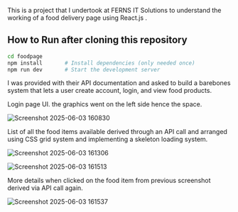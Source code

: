 This is a project that I undertook at FERNS IT Solutions to understand the working of a food delivery page using React.js .

## How to Run after cloning this repository
```bash
cd foodpage
npm install       # Install dependencies (only needed once)
npm run dev       # Start the development server
```

I was provided with their API documentation and asked to build a barebones system that lets a user create account, login, and view food products.

Login page UI. the graphics went on the left side hence the space.

![Screenshot 2025-06-03 160830](https://github.com/user-attachments/assets/d6c84f15-e08c-4229-8552-4d335c9ec4c8)

 

List of all the food items available derived through an API call and arranged using CSS grid system and implementing a skeleton loading system.

![Screenshot 2025-06-03 161306](https://github.com/user-attachments/assets/3a90f622-2d18-4eeb-b3f6-bfc34d0b2823)

![Screenshot 2025-06-03 161513](https://github.com/user-attachments/assets/2560fd88-c06b-4beb-9637-8e746a3686ee)


More details when clicked on the food item from previous screenshot derived via API call again. 

![Screenshot 2025-06-03 161537](https://github.com/user-attachments/assets/66c459bb-1a66-40c8-adb1-b84712b07881) 

